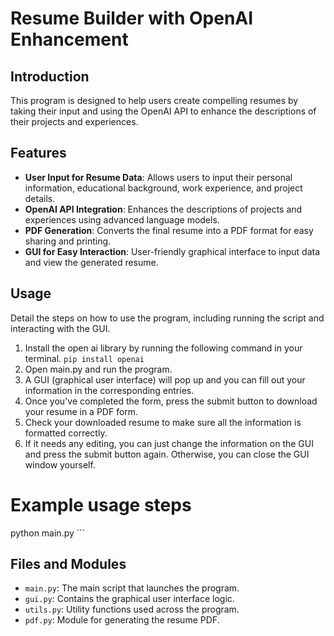 # Resume Builder with OpenAI Enhancement

## Introduction
This program is designed to help users create compelling resumes by taking their input and using the OpenAI API to enhance the descriptions of their projects and experiences.

## Features
- **User Input for Resume Data**: Allows users to input their personal information, educational background, work experience, and project details.
- **OpenAI API Integration**: Enhances the descriptions of projects and experiences using advanced language models.
- **PDF Generation**: Converts the final resume into a PDF format for easy sharing and printing.
- **GUI for Easy Interaction**: User-friendly graphical interface to input data and view the generated resume.

## Usage
Detail the steps on how to use the program, including running the script and interacting with the GUI.
1. Install the open ai library by running the following command in your terminal.
      ``` pip install openai ```
2. Open main.py and run the program.
3. A GUI (graphical user interface) will pop up and you can fill out your information in the corresponding entries.
4. Once you've completed the form, press the submit button to download your resume in a PDF form.
5. Check your downloaded resume to make sure all the information is formatted correctly.
6. If it needs any editing, you can just change the information on the GUI and press the submit button again. Otherwise, you can close the GUI window yourself. 

# Example usage steps
python main.py
\```

## Files and Modules
- `main.py`: The main script that launches the program.
- `gui.py`: Contains the graphical user interface logic.
- `utils.py`: Utility functions used across the program.
- `pdf.py`: Module for generating the resume PDF.

